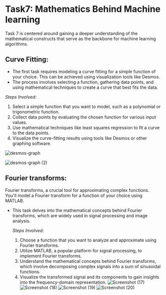 # Task7: Mathematics Behind Machine learning

Task 7 is centered around gaining a deeper understanding of the mathematical constructs that serve as the backbone for machine learning algorithms.

## Curve Fitting:
- The first task requires modeling a curve fitting for a simple function of your choice. This can be achieved using visualization tools like Desmos.
- The process involves selecting a function, gathering data points, and using mathematical techniques to create a curve that best fits the data.

*Steps Involved:*

   1. Select a simple function that you want to model, such as a polynomial or trigonometric function.
   2. Collect data points by evaluating the chosen function for various input values.
   3. Use mathematical techniques like least squares regression to fit a curve to the data points.
   4. Visualize the curve-fitting results using tools like Desmos or other graphing software.
      
 ![desmos-graph](https://github.com/VinuthaVM/Domain-tasks/assets/125047980/531812ef-b78e-4f33-9eb5-1cb75a2dc182)
 
![desmos-graph (2)](https://github.com/VinuthaVM/Domain-tasks/assets/125047980/3ada7698-3519-4081-988f-8a97d473b300)

## Fourier transforms:

Fourier transforms, a crucial tool for approximating complex functions. You'll model a Fourier transform for a function of your choice using MATLAB.
- This task delves into the mathematical concepts behind Fourier transforms, which are widely used in signal processing and image analysis.

  *Steps Involved:*
   1. Choose a function that you want to analyze and approximate using Fourier transforms.
   2. Utilize MATLAB, a popular platform for signal processing, to implement Fourier transforms.
   3. Understand the mathematical concepts behind Fourier transforms, which involve decomposing complex signals into a sum of sinusoidal functions.
   4. Visualize the transformed signal and its components to gain insights into the frequency-domain representation.
![Screenshot (17)](https://github.com/VinuthaVM/common-task/assets/125047980/6164b138-4f45-4f4b-9172-b5de64ffb642)
![Screenshot (18)](https://github.com/VinuthaVM/common-task/assets/125047980/3c8a9abe-3b2a-4751-9bbb-2605c61ebcc0)
![Screenshot (19)](https://github.com/VinuthaVM/common-task/assets/125047980/20b57d77-067b-4377-8bf7-9975cdd89828)
![Screenshot (20)](https://github.com/VinuthaVM/common-task/assets/125047980/db2d188d-3c64-402f-855d-bb99275b99f3)

